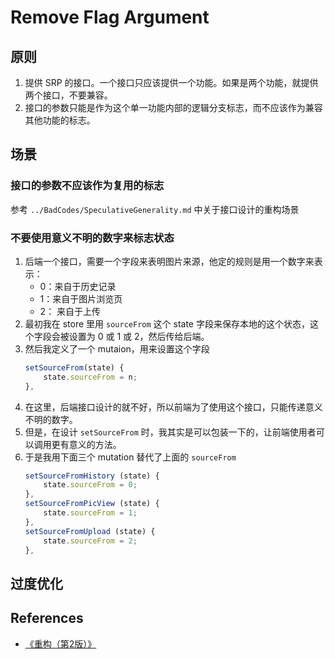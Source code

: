 # Remove Flag Argument


## 原则
1. 提供 SRP 的接口。一个接口只应该提供一个功能。如果是两个功能，就提供两个接口，不要兼容。
2. 接口的参数只能是作为这个单一功能内部的逻辑分支标志，而不应该作为兼容其他功能的标志。


## 场景
### 接口的参数不应该作为复用的标志
参考 `../BadCodes/SpeculativeGenerality.md` 中关于接口设计的重构场景

### 不要使用意义不明的数字来标志状态
1. 后端一个接口，需要一个字段来表明图片来源，他定的规则是用一个数字来表示：
    * 0：来自于历史记录
    * 1：来自于图片浏览页
    * 2： 来自于上传
2. 最初我在 store 里用 `sourceFrom` 这个 state 字段来保存本地的这个状态，这个字段会被设置为 0 或 1 或 2，然后传给后端。
3. 然后我定义了一个 mutaion，用来设置这个字段
    ```js
    setSourceFrom(state) {
        state.sourceFrom = n;
    },
    ```
4. 在这里，后端接口设计的就不好，所以前端为了使用这个接口，只能传递意义不明的数字。
5. 但是，在设计 `setSourceFrom` 时，我其实是可以包装一下的，让前端使用者可以调用更有意义的方法。
6. 于是我用下面三个 mutation 替代了上面的 `sourceFrom`
    ```js
    setSourceFromHistory (state) {
        state.sourceFrom = 0;
    },
    setSourceFromPicView (state) {
        state.sourceFrom = 1;
    },
    setSourceFromUpload (state) {
        state.sourceFrom = 2;
    },
    ```


## 过度优化


## References
* [《重构（第2版）》](https://book.douban.com/subject/33400354/)
